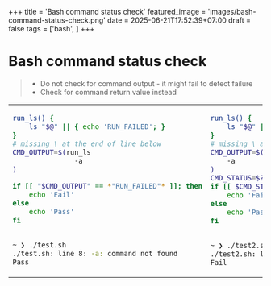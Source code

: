 +++
title = 'Bash command status check'
featured_image = 'images/bash-command-status-check.png'
date = 2025-06-21T17:52:39+07:00
draft = false
tags = ['bash', ]
+++
# Bash command status check

<blockquote>

* Do not check for command output - it might fail to detect failure
* Check for command return value instead 

</blockquote>

<table>
<!-- <tr>
<th>Before</th>
<th>After</th>
</tr> -->
<tr>
<td>
  
```bash
run_ls() {
    ls "$@" || { echo 'RUN_FAILED'; }
}
# missing \ at the end of line below
CMD_OUTPUT=$(run_ls
               -a
)

if [[ "$CMD_OUTPUT" == *"RUN_FAILED"* ]]; then
    echo 'Fail'
else
    echo 'Pass'
fi


~ ❯ ./test.sh  
./test.sh: line 8: -a: command not found
Pass
```

</td>
<td>

```bash
run_ls() {
    ls "$@" || { return 1; }
}
# missing \ at the end of line below
CMD_OUTPUT=$(run_ls
    -a
)
CMD_STATUS=$?
if [[ $CMD_STATUS -ne 0 ]]; then
    echo 'Fail'
else
    echo 'Pass'
fi


~ ❯ ./test2.sh  
./test2.sh: line 8: -a: command not found
Fail
```

</td>
</tr>
</table>
